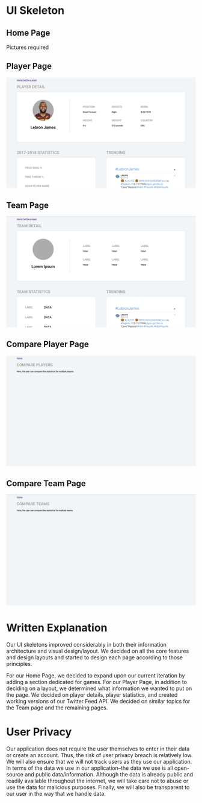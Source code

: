 # UI Skeleton
## Home Page
Pictures required

## Player Page
![Player](/milestones/milestone4/player.png)

## Team Page
![Team](/milestones/milestone4/team.png)

## Compare Player Page
![Compare Player](/milestones/milestone4/comparePlayer.png)

## Compare Team Page
![Compare Team](/milestones/milestone4/compareTeam.png)

# Written Explanation
Our UI skeletons improved considerably in both their information architecture and visual design/layout. We decided on all the core features and design layouts and started to design each page according to those principles.

For our Home Page, we decided to expand upon our current iteration by adding a section dedicated for games. For our Player Page, in addition to deciding on a layout, we determined what information we wanted to put on the page. We decided on player details, player statistics, and created working versions of our Twitter Feed API. We decided on similar topics for the Team page and the remaining pages.

# User Privacy
Our application does not require the user themselves to enter in their data or create an account. Thus, the risk of user privacy breach is relatively low. We will also ensure that we will not track users as they use our application. In terms of the data we use in our application–the data we use is all open-source and public data/information. Although the data is already public and readily available throughout the internet, we will take care not to abuse or use the data for malicious purposes. Finally, we will also be transparent to our user in the way that we handle data.
